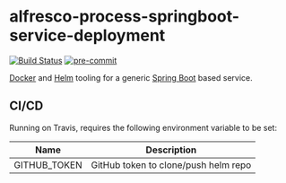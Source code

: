 # alfresco-process-springboot-service-deployment

[![Build Status](https://travis-ci.org/Alfresco/alfresco-process-springboot-service-deployment.svg?branch=develop)](https://travis-ci.org/Alfresco/alfresco-process-springboot-service-deployment)
[![pre-commit](https://img.shields.io/badge/pre--commit-enabled-brightgreen?logo=pre-commit&logoColor=white)](https://github.com/pre-commit/pre-commit)

[Docker](https://www.docker.com/) and [Helm](https://helm.sh/) tooling for a generic [Spring Boot](https://spring.io/projects/spring-boot) based service.

## CI/CD

Running on Travis, requires the following environment variable to be set:

| Name | Description |
|------|-------------|
| GITHUB_TOKEN | GitHub token to clone/push helm repo |

